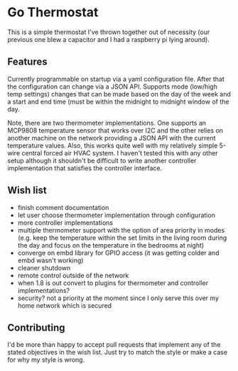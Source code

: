 # Go Thermostat
This is a simple thermostat I've thrown together out of necessity (our previous one blew a capacitor and I had a raspberry pi lying around).  

## Features
Currently programmable on startup via a yaml configuration file.  After that the configuration can change via a JSON API.  Supports mode (low/high temp settings) changes that can be made based on the day of the week and a start and end time (must be within the midnight to midnight window of the day.

Note, there are two thermometer implementations.  One supports an MCP9808 temperature sensor that works over I2C and the other relies on another machine on the network providing a JSON API with the current temperature values.  Also, this works quite well with my relatively simple 5-wire central forced air HVAC system.  I haven't tested this with any other setup although it shouldn't be difficult to write another controller implementation that satisfies the controller interface.

## Wish list
- finish comment documentation
- let user choose thermometer implementation through configuration
- more controller implementations
- multiple thermometer support with the option of area priority in modes (e.g. keep the temperature within the set limits in the living room during the day and focus on the temperature in the bedrooms at night)
- converge on embd library for GPIO access (it was getting colder and embd wasn't working)
- cleaner shutdown
- remote control outside of the network
- when 1.8 is out convert to plugins for thermometer and controller implementations?
- security?  not a priority at the moment since I only serve this over my home network which is secured

## Contributing
I'd be more than happy to accept pull requests that implement any of the stated objectives in the wish list.  Just try to match the style or make a case for why my style is wrong.
